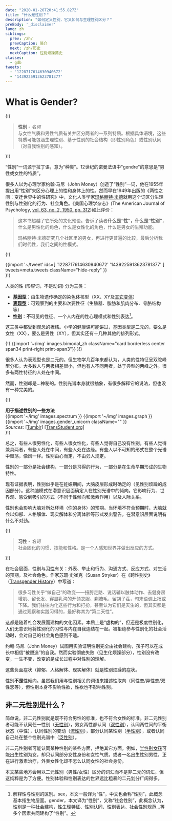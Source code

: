 ```yaml
---
date: "2020-01-26T20:41:55.827Z"
title: "什么是性别？"
description: "如何定义性别，它又如何与生理性别区分？"
preBody: '_disclaimer'
lang: zh
siblings:
  prev: /zh/
  prevCaption: 简介
  next: /zh/历史
  nextCaption: 性别烦躁简史
classes:
  - gdb
tweets:
  - '1228717614630940672'
  - '1439225913623781377'
---
```


# What is Gender?

{!{
<div class="gutter">
  <blockquote>
    <strong>性别</strong> - <em>名词</em><br>
    与女性气质和男性气质有关并区分两者的一系列特质。根据具体语境，这些特质可能包涵生理性别、基于性别的社会结构（即性别角色）或性别认同（对自我性别的感知）。
  </blockquote>
</div>

}!}

“性别”一词源于拉丁语，意为“种类”。12世纪的诺曼法语中"gendre"的意思是“男性或女性的特质”。

很多人以为心理学家约翰·马尼（John Money）创造了“性别”一词，他在1955年提出用“性别”来区分心理上的性和身体上的性。然而早在1949年出版的《两性之间：变迁世界中的性研究》中，文化人类学家[玛格丽特·米德](https://en.wikipedia.org/wiki/Margaret_Mead)就用这个词区分生理性别与性别化的行为、社会角色。《美国心理学杂志》(The American Journal of Psychology, [vol. 63, no. 2, 1950, pp. 312](https://www.jstor.org/stable/1418948))如此评价：

> 这本书超越了它所处的文化预设。告诉了读者**什么是“性”，什么是“性别”**，什么是男性化的角色，什么是女性化的角色，什么是男女的生殖功能。 
>
> 玛格丽特·米德研究几个社区里的男女，再进行更普遍的比较，最后分析我们时代性，我们之间的性模式。

{!{
<div class="gutter">
  {{import '~/tweet' ids=[
    '1228717614630940672'
    '1439225913623781377'
  ] tweets=meta.tweets className="hide-reply" }}
</div>
}!}

人类的性 (形容词，不是动词) 分为三类：

- **[基因型](https://en.wikipedia.org/wiki/Genotype)**：由生物遗传确定的染色体核型（XX、XY及[其它变体](https://twitter.com/sciencevet2/status/1035250518870900737?lang=en)）  
- **[表现型](https://en.wikipedia.org/wiki/Phenotype)**：可观察到的主要和次要性征（生殖器、脂肪和肌肉分布、骨胳结构等）
- **[性别](https://en.wikipedia.org/wiki/Gender)**：**不**可见的性征、一个人内在的性心理模式和性别表达[^1]。

这三类中都受到观念的桎梏。小学的健康课可能讲过，基因类型是二元的，要么是女性（XX），要么是男性（XY），但其实还有十几种其他的排列形式。

{!{ {{import '~/img' images.bimodal_zh className="card borderless center span34 print-right print-span3"}} }!}

很多人认为表现型也是二元的。但生物学几百年来都认为，人类的性特征呈双驼峰型分布。大多数人与两极相差很小，但也有人不同两者，处于典型的两峰之外。很多有两性特征的人处在中间。

然而，性别却是...神秘的。性别光谱本身就很抽象，有很多解释它的说法，但也没有一种完美的。

{!{
<div class="">
  <div class="card">
    <div class="card-header"><strong>用于描述性别的一些方法</strong></div>
    <div class="card-body flex flex-row">
      {{import '~/img' images.spectrum }}
      {{import '~/img' images.graph }}
      {{import '~/img' images.gender_unicorn className="" }}
    </div>
    <div class="card-body">
      <em>Sources:</em>
      [<a href="https://bahamutzero.tumblr.com/post/56838411871/gender-a-visual-guide-when-most-people-think-of">Tumblr</a>]
      [<a href="http://www.transstudent.org/gender">TransStudent.org</a>]
    </div>
  </div>
</div>
}!}

总之，有些人很男性化，有些人很女性化，有些人觉得自己没有性别，有些人觉得兼具两者，有些人处在中间，有些人处在边缘。有些人以不可知的形式在整个光谱中飘荡，像风一样。性别由心而定，不由旁人规定。

性别的一部分是社会建构，一部分是习得的行为，一部分是在生命早期形成的生物特性。

现有证据表明，性别似乎是在妊娠期间，大脑皮层形成时确定的（见性别烦躁的成因部分）。这种脑模式在潜意识层面确定人在性别光谱中的倾向。它影响行为、世界观、感受到吸引的方式（不同于性倾向和激素作用）以及人际关系。

性别也会影响大脑对所处环境（你的身体）的预期。当环境不符合预期时，大脑就会以抑郁、人格解体、现实解体和分离体验等形式发出警告，在潜意识层面说明有什么不对劲。

{!{
<div class="gutter"><blockquote>
  <strong>习性</strong> - <em>名词</em><br>
  社会固化的习惯、技能和性格。是一个人感知世界并做出反应的方式。
</blockquote></div>

}!}

在社会层面，性别与[习性](https://en.wikipedia.org/wiki/Habitus_(sociology))有关：外表、举止和行为、沟通方式、反应方式、对生活的预期，及社会角色。作家苏珊·史崔克（Susan Stryker）在《跨性别史》（[Transgender History](https://1lib.net/book/3624772/0139ae)）中写道：

> 很多习性关乎“做自己”的改变——扭胯走路、说话辅以肢体动作、去健身房增肌、留长发、穿显乳沟的开领衣服、剃腋毛、留胡子茬，句末语调上扬或下降。我们往往内化这些行为和打扮，甚至认为它们是天生的，但其实都是通过观察和实践习得的，最好称其为“第二天性”。

这都是随着社会发展而建构的文化因素。本质上是“虚构的”，但还是极度性别化，人们无意识地将性别化的习性与内在自我连结在一起。被拒绝参与性别化的社会活动时，会对自己的社会角色感到不适。

约翰·马尼（John Money）试图用实验证明性别完全由社会建构，孩子可以在成长中相信“被塑造”的自我。然而实验彻底失败（见生化烦躁部分），性别没有改变，一生不变，改变的是成长过程中对性别的理解。

这些负面症状（抑郁、人格解体、现实解体）就是性别烦躁的症状。

性别**不是**性倾向。虽然我们用与性别相关的词语来描述性取向（同性恋/异性恋/双性恋等），但性别本身不影响性欲，性欲也不影响性别。

## 非二元性别是什么？

简单说，非二元性别就是既不符合男性的标准，也不符合女性的标准。非二元性别者可能不认同任一性别（[无性别](https://gender.wikia.org/wiki/Agender)），男女两性都认同（[双性别](https://gender.wikia.org/wiki/Bigender)），认同两性间的平衡状态（中性），认同性别的变动（[流性别](https://gender.wikia.org/wiki/Genderfluid)），部分认同某性别（[半性别](https://gender.wikia.org/wiki/Demigender)），或者认同自己处在整个性别光谱中（[泛性别](https://gender.wikia.org/wiki/Pangender)）。

非二元性别者可能认同某种性别的某些方面，拒绝其它方面。例如，[半性别女孩](https://gender.wikia.org/wiki/Demigirl)可能出生性别为女，却只认同部分女性身份和女性气质。或者一名出生性别男性，正在进行激素治疗，外表女性化却不怎么认同女性的社会身份。

本文某些地方会用以二元性别（男性/女性）区分的词汇而不是非二元的词汇，但这纯粹是为了方便。性别体验和性别表达的世界远比粗暴的二元划分广阔得多。

[^1]: 解释性与性别的区别。sex，本文一般译为“性”，中文也会称“性别”，此概念基本指生物层面。gender，本文译为“性别”，又称“社会性别”，此概念认为，性别是一种社会建构，性生理特征、性别认同、性别表达、社会性别规范...等多个因素共同建构了“性别”。
